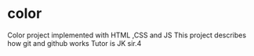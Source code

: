 # color
 Color project implemented with HTML ,CSS and JS
This project describes how git and github works
Tutor is JK sir.4

